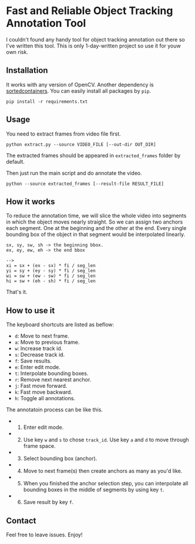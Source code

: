 # Fast and Reliable Object Tracking Annotation Tool
I couldn't found any handy tool for object tracking annotation out there so I've written this tool.
This is only 1-day-written project so use it for youw own risk.

## Installation
It works with any version of OpenCV. Another dependency is [sortedcontainers](http://www.grantjenks.com/docs/sortedcontainers/introduction.html#installation). You can easily install all packages by `pip`.
```
pip install -r requirements.txt
```

## Usage
You need to extract frames from video file first.
```
python extract.py --source VIDEO_FILE [--out-dir OUT_DIR]
```
The extracted frames should be appeared in `extracted_frames` folder by default.

Then just run the main script and do annotate the video.
```
python --source extracted_frames [--result-file RESULT_FILE]
```

## How it works
To reduce the annotation time, we will slice the whole video into segments in which the object moves nearly straight.
So we can assign two anchors each segment. One at the beginning and the other at the end. Every single bounding box of the object in that
segment would be interpolated linearly.
```
sx, sy, sw, sh -> the beginning bbox.
ex, ey, ew, eh -> the end bbox

-->
xi = sx + (ex - sx) * fi / seg_len
yi = sy + (ey - sy) * fi / seg_len
wi = sw + (ew - sw) * fi / seg_len
hi = sw + (eh - sh) * fi / seg_len
```
That's it.

## How to use it
The keyboard shortcuts are listed as beflow:
- `d`: Move to next frame.
- `a`: Move to previous frame.
- `w`: Increase track id.
- `s`: Decrease track id.
- `f`: Save results.
- `e`: Enter edit mode.
- `t`: Interpolate bounding boxes.
- `r`: Remove next nearest anchor.
- `j`: Fast move forward.
- `k`: Fast move backward.
- `h`: Toggle all annotations.

The annotatoin process can be like this.
- 1. Enter edit mode.
- 2. Use key `w` and `s` to chose `track_id`. Use key `a` and `d` to move through frame space.
- 3. Select bounding box (anchor).
- 4. Move to next frame(s) then create anchors as many as you'd like.
- 5. When you finished the anchor selection step, you can interpolate all bounding boxes in the middle of segments by using key `t`.
- 6. Save result by key `f`.

## Contact
Feel free to leave issues. Enjoy!